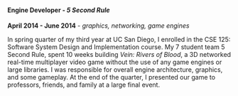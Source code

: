 #### Engine Developer - *5 Second Rule*

**April 2014 - June 2014** - *graphics, networking, game engines*

In spring quarter of my third year at UC San Diego, I enrolled in the CSE 125:
Software System Design and Implementation course. My 7 student team 5 Second
Rule, spent 10 weeks building *Vein: Rivers of Blood*, a 3D networked real-time
multiplayer video game without the use of any game engines or large libraries. I
was responsible for overall engine architecture, graphics, and some gameplay. At
the end of the quarter, I presented our game to professors, friends, and family
at a large final event.
